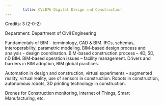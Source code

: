 ```yaml
---
        title: CVL876 Digital Design and Construction
---
```

Credits: 3 (2-0-2)

Department: Department of Civil Engineering

Fundamentals of BIM – terminology, CAD & BIM. IFCs, schemas, interoperability, parametric modeling. BIM-based design process and analysis - design coordination. BIM-based construction process – 4D, 5D, nD BIM. BIM-based operation issues – facility management. Drivers and barriers in BIM adoption, BIM global practices.

Automation in design and construction, virtual experiments – augmented reality, virtual reality, use of sensors in construction. Robots in construction, autonomous robots, 3D printing technology in construction.

Drones for Construction monitoring, Internet of Things, Smart Manufacturing, etc.